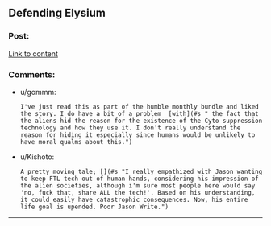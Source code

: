 ## Defending Elysium

### Post:

[Link to content](https://brandonsanderson.com/defending-elysium/)

### Comments:

- u/gommm:
  ```
  I've just read this as part of the humble monthly bundle and liked the story. I do have a bit of a problem  [with](#s " the fact that the aliens hid the reason for the existence of the Cyto suppression technology and how they use it. I don't really understand the reason for hiding it especially since humans would be unlikely to have moral qualms about this.")
  ```

- u/Kishoto:
  ```
  A pretty moving tale; [](#s "I really empathized with Jason wanting to keep FTL tech out of human hands, considering his impression of the alien societies, although i'm sure most people here would say 'no, fuck that, share ALL the tech!'. Based on his understanding, it could easily have catastrophic consequences. Now, his entire life goal is upended. Poor Jason Write.")
  ```

---

